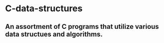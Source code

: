 # C-data-structures
## An assortment of C programs that utilize various data structues and algorithms.
